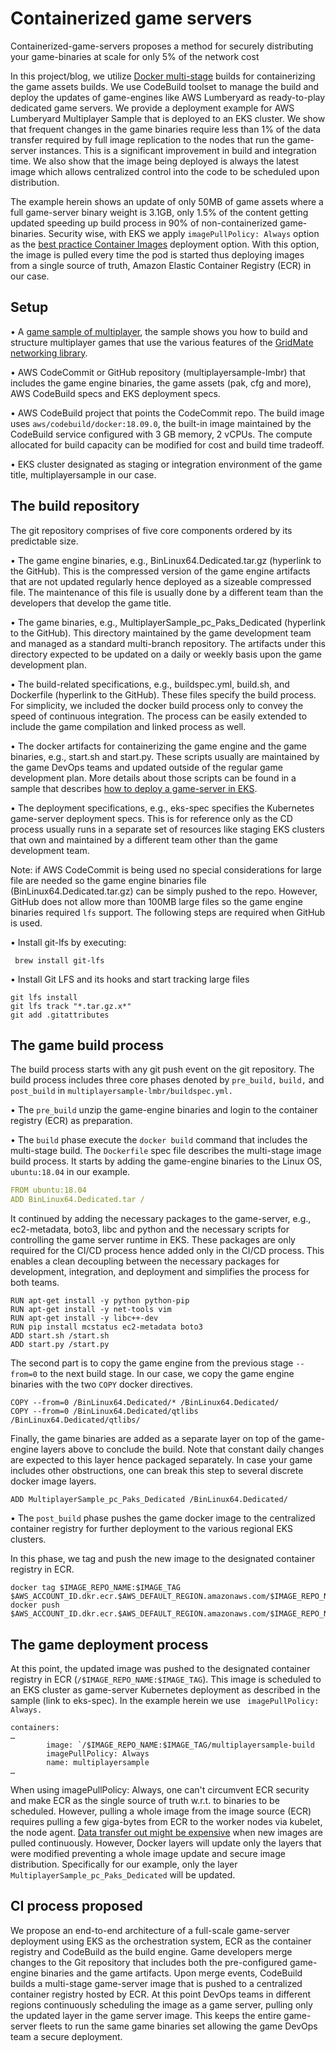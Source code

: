 # Containerized game servers
Containerized-game-servers proposes a method for securely distributing your game-binaries at scale for only 5% of the network cost

In this project/blog, we utilize [Docker multi-stage](https://docs.docker.com/develop/develop-images/multistage-build/) builds for containerizing the game assets builds. We use CodeBuild toolset to manage the build and deploy the updates of game-engines like AWS Lumberyard as ready-to-play dedicated game servers. We provide a deployment example for AWS Lumberyard Multiplayer Sample that is deployed to an EKS cluster. We show that frequent changes in the game binaries require less than 1% of the data transfer required by full image replication to the nodes that run the game-server instances. This is a significant improvement in build and integration time. We also show that the image being deployed is always the latest image which allows centralized control into the code to be scheduled upon distribution. 

The example herein shows an update of only 50MB of game assets where a full game-server binary weight is 3.1GB, only 1.5% of the content getting updated speeding up build process in 90% of non-containerized game-binaries. Security wise, with EKS we apply `imagePullPolicy: Always` option as the [best practice Container Images](https://kubernetes.io/docs/concepts/configuration/overview/#container-images) deployment option. With this option, the image is pulled every time the pod is started thus deploying images from a single source of truth, Amazon Elastic Container Registry (ECR) in our case. 

## Setup

•	A [game sample of multiplayer](https://docs.aws.amazon.com/lumberyard/latest/userguide/sample-project-multiplayer-enhanced.html), the sample shows you how to build and structure multiplayer games that use the various features of the [GridMate networking library](https://docs.aws.amazon.com/lumberyard/latest/userguide/network-intro.html).

•	AWS CodeCommit or GitHub repository (multiplayersample-lmbr) that includes the game engine binaries, the game assets (pak, cfg and more), AWS CodeBuild specs and EKS deployment specs.

•	AWS CodeBuild project that points the CodeCommit repo. The build image uses `aws/codebuild/docker:18.09.0`, the built-in image maintained by the CodeBuild service configured with 3 GB memory, 2 vCPUs. The compute allocated for build capacity can be modified for cost and build time tradeoff. 

•	EKS cluster designated as staging or integration environment of the game title, multiplayersample in our case. 

## The build repository
The git repository comprises of five core components ordered by its predictable size. 

•	The game engine binaries, e.g., BinLinux64.Dedicated.tar.gz (hyperlink to the GitHub). This is the compressed version of the game engine artifacts that are not updated regularly hence deployed as a sizeable compressed file. The maintenance of this file is usually done by a different team than the developers that develop the game title.

•	The game binaries, e.g., MultiplayerSample_pc_Paks_Dedicated (hyperlink to the GitHub). This directory maintained by the game development team and managed as a standard multi-branch repository. The artifacts under this directory expected to be updated on a daily or weekly basis upon the game development plan.

•	The build-related specifications, e.g., buildspec.yml, build.sh, and Dockerfile (hyperlink to the GitHub). These files specify the build process. For simplicity, we included the docker build process only to convey the speed of continuous integration. The process can be easily extended to include the game compilation and linked process as well.  

•	The docker artifacts for containerizing the game engine and the game binaries, e.g., start.sh and start.py. These scripts usually are maintained by the game DevOps teams and updated outside of the regular game development plan. More details about those scripts can be found in a sample that describes [how to deploy a game-server in EKS](https://github.com/aws-samples/spotable-game-server).

•	The deployment specifications, e.g., eks-spec specifies the Kubernetes game-server deployment specs. This is for reference only as the CD process usually runs in a separate set of resources like staging EKS clusters that own and maintained by a different team other than the game development team.

Note: if AWS CodeCommit is being used no special considerations for large file are needed so the game engine binaries file (BinLinux64.Dedicated.tar.gz) can be simply pushed to the repo. However, GitHub does not allow more than 100MB large files so the game engine binaries required `lfs` support. The following steps are required when GitHub is used.

•	Install git-lfs by executing:
``` shell
 brew install git-lfs
```

•	Install Git LFS and its hooks and start tracking large files
```
git lfs install
git lfs track "*.tar.gz.x*"
git add .gitattributes
```

## The game build process
The build process starts with any git push event on the git repository. The build process includes three core phases denoted by `pre_build,` `build,` and `post_build` in `multiplayersample-lmbr/buildspec.yml.`

•	The `pre_build` unzip the game-engine binaries and login to the container registry (ECR) as preparation.

•	The `build` phase execute the `docker build` command that includes the multi-stage build.
The `Dockerfile` spec file describes the multi-stage image build process. It starts by adding the game-engine binaries to the Linux OS, `ubuntu:18.04` in our example. 
``` yaml
FROM ubuntu:18.04
ADD BinLinux64.Dedicated.tar /
```

It continued by adding the necessary packages to the game-server, e.g., ec2-metadata, boto3, libc and python and the necessary scripts for controlling the game server runtime in EKS. These packages are only required for the CI/CD process hence added only in the CI/CD process. This enables a clean decoupling between the necessary packages for development, integration, and deployment and simplifies the process for both teams.
```
RUN apt-get install -y python python-pip 
RUN apt-get install -y net-tools vim
RUN apt-get install -y libc++-dev
RUN pip install mcstatus ec2-metadata boto3
ADD start.sh /start.sh
ADD start.py /start.py
```

The second part is to copy the game engine from the previous stage `--from=0` to the next build stage. In our case, we copy the game engine binaries with the two `COPY` docker directives.
```
COPY --from=0 /BinLinux64.Dedicated/* /BinLinux64.Dedicated/
COPY --from=0 /BinLinux64.Dedicated/qtlibs /BinLinux64.Dedicated/qtlibs/
```

Finally, the game binaries are added as a separate layer on top of the game-engine layers above to conclude the build. Note that constant daily changes are expected to this layer hence packaged separately. In case your game includes other obstructions, one can break this step to several discrete docker image layers. 
```
ADD MultiplayerSample_pc_Paks_Dedicated /BinLinux64.Dedicated/
``` 

•	The `post_build` phase pushes the game docker image to the centralized container registry for further deployment to the various regional EKS clusters. 

In this phase, we tag and push the new image to the designated container registry in ECR.
```
docker tag $IMAGE_REPO_NAME:$IMAGE_TAG $AWS_ACCOUNT_ID.dkr.ecr.$AWS_DEFAULT_REGION.amazonaws.com/$IMAGE_REPO_NAME:$IMAGE_TAG      
docker push $AWS_ACCOUNT_ID.dkr.ecr.$AWS_DEFAULT_REGION.amazonaws.com/$IMAGE_REPO_NAME:$IMAGE_TAG
```

## The game deployment process
At this point, the updated image was pushed to the designated container registry in ECR (`/$IMAGE_REPO_NAME:$IMAGE_TAG`). This image is scheduled to an EKS cluster as game-server Kubernetes deployment as described in the sample (link to eks-spec). 
In the example herein we use ` imagePullPolicy: Always.`

```
containers:
…
        image: `/$IMAGE_REPO_NAME:$IMAGE_TAG/multiplayersample-build
        imagePullPolicy: Always
        name: multiplayersample
…
```

When using imagePullPolicy: Always, one can't circumvent ECR security and make ECR as the single source of truth w.r.t. to binaries to be scheduled. However, pulling a whole image from the image source (ECR) requires pulling a few giga-bytes from ECR to the worker nodes via kubelet, the node agent. [Data transfer out might be expensive](https://aws.amazon.com/ecr/pricing/) when new images are pulled continuously. However, Docker layers will update only the layers that were modified preventing a whole image update and secure image distribution. Specifically for our example, only the layer `MultiplayerSample_pc_Paks_Dedicated` will be updated.

## CI process proposed
We propose an end-to-end architecture of a full-scale game-server deployment using EKS as the orchestration system, ECR as the container registry and CodeBuild as the build engine. Game developers merge changes to the Git repository that includes both the pre-configured game-engine binaries and the game artifacts. Upon merge events, CodeBuild builds a multi-stage game-server image that is pushed to a centralized container registry hosted by ECR. At this point DevOps teams in different regions continuously scheduling the image as a game server, pulling only the updated layer in the game server image. This keeps the entire game-server fleets to run the same game binaries set allowing the game DevOps team a secure deployment. 
